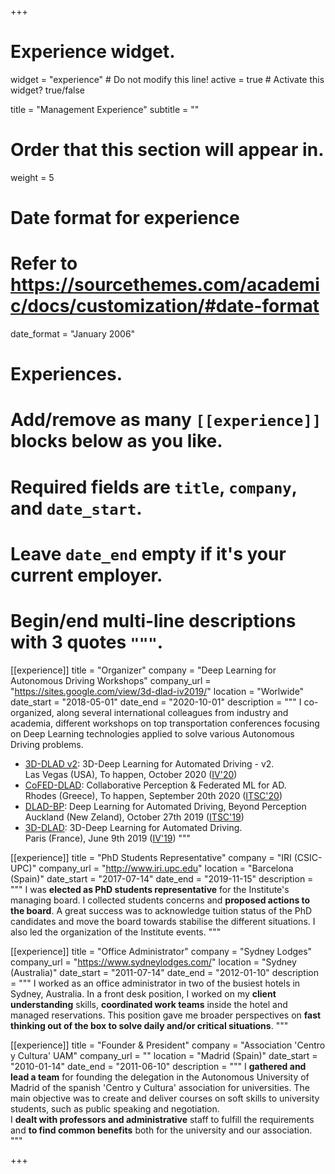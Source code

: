 +++
# Experience widget.
widget = "experience"  # Do not modify this line!
active = true  # Activate this widget? true/false

title = "Management Experience"
subtitle = ""

# Order that this section will appear in.
weight = 5

# Date format for experience
#   Refer to https://sourcethemes.com/academic/docs/customization/#date-format
date_format = "January 2006"

# Experiences.
#   Add/remove as many `[[experience]]` blocks below as you like.
#   Required fields are `title`, `company`, and `date_start`.
#   Leave `date_end` empty if it's your current employer.
#   Begin/end multi-line descriptions with 3 quotes `"""`.

[[experience]]
  title = "Organizer"
  company = "Deep Learning for Autonomous Driving Workshops"
  company_url = "https://sites.google.com/view/3d-dlad-iv2019/"
  location = "Worlwide"
  date_start = "2018-05-01"
  date_end = "2020-10-01"
  description = """
  I co-organized, along several international colleagues from industry and academia, different workshops on top transportation conferences 
  focusing on Deep Learning technologies applied to solve various Autonomous Driving problems. 
  
  * [3D-DLAD v2](https://sites.google.com/view/3d-dlad-v2-iv2020/home): 3D-Deep Learning for Automated Driving - v2.  
  Las Vegas (USA), To happen, October 2020 ([IV'20](https://2020.ieee-iv.org/))  
  * [CoFED-DLAD](https://sites.google.com/view/cofed-dlad-2020/home): Collaborative Perception & Federated ML for AD.  
  Rhodes (Greece), To happen, September 20th 2020 ([ITSC'20](https://www.ieee-itsc2020.org/))
  * [DLAD-BP](https://sites.google.com/view/dlad-bp-itsc2019): Deep Learning for Automated Driving, Beyond Perception   
  Auckland (New Zeland), October 27th 2019 ([ITSC'19](https://www.itsc2019.org/))  
  * [3D-DLAD](https://sites.google.com/view/3d-dlad-iv2019/): 3D-Deep Learning for Automated Driving.  
  Paris (France), June 9th 2019 ([IV'19](https://iv2019.org/))
  """


[[experience]]
  title = "PhD Students Representative"
  company = "IRI (CSIC-UPC)"
  company_url = "http://www.iri.upc.edu"
  location = "Barcelona (Spain)"
  date_start = "2017-07-14"
  date_end = "2019-11-15"
  description = """
  I was **elected as PhD students representative** for the Institute's managing board.
  I collected students concerns and **proposed actions to the board**. A great success was to acknowledge tuition status of 
   the PhD candidates and move the board towards stabilise the different situations. I also led the organization of the
   Institute events. 
  """

[[experience]]
  title = "Office Administrator"
  company = "Sydney Lodges"
  company_url = "https://www.sydneylodges.com/"
  location = "Sydney (Australia)"
  date_start = "2011-07-14"
  date_end = "2012-01-10"
  description = """
  I worked as an office administrator in two of the busiest hotels in Sydney, Australia. 
  In a front desk position, I worked on my **client understanding** skills, **coordinated work teams** inside the hotel and managed reservations. 
  This position gave me broader perspectives on **fast thinking out of the box to solve daily and/or critical situations**.
  """

  
[[experience]]
  title = "Founder & President"
  company = "Association 'Centro y Cultura' UAM"
  company_url = ""
  location = "Madrid (Spain)"
  date_start = "2010-01-14"
  date_end = "2011-06-10"
  description = """
  I **gathered and lead a team** for founding the delegation in the Autonomous University of Madrid of the spanish 
  'Centro y Cultura' association for universities. 
  The main objective was to create and deliver courses on soft skills to university students, such as public speaking and negotiation.  
  I **dealt with professors and administrative** staff to fulfill the requirements and **to find common benefits** both for the 
  university and our association.    
  """


+++
